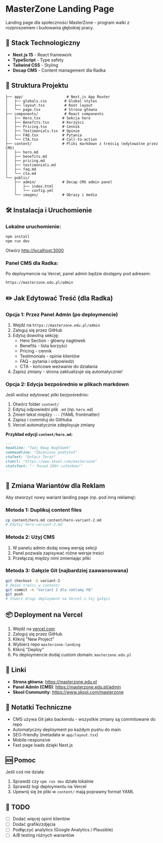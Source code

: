 # MasterZone Landing Page

Landing page dla społeczności MasterZone - program walki z rozproszeniem i budowania głębokiej pracy.

## 🚀 Stack Technologiczny

- **Next.js 15** - React framework
- **TypeScript** - Type safety
- **Tailwind CSS** - Styling
- **Decap CMS** - Content management dla Radka

## 📁 Struktura Projektu

```
├── app/                    # Next.js App Router
│   ├── globals.css        # Global styles
│   ├── layout.tsx         # Root layout
│   └── page.tsx           # Strona główna
├── components/            # React components
│   ├── Hero.tsx          # Sekcja hero
│   ├── Benefits.tsx      # Korzyści
│   ├── Pricing.tsx       # Cennik
│   ├── Testimonials.tsx  # Opinie
│   ├── FAQ.tsx           # Pytania
│   └── CTA.tsx           # Call-to-action
├── content/              # Pliki markdown z treścią (edytowalne przez CMS)
│   ├── hero.md
│   ├── benefits.md
│   ├── pricing.md
│   ├── testimonials.md
│   ├── faq.md
│   └── cta.md
└── public/
    ├── admin/            # Decap CMS admin panel
    │   ├── index.html
    │   └── config.yml
    └── images/           # Obrazy i media

```

## 🛠️ Instalacja i Uruchomienie

### Lokalne uruchomienie:

```bash
npm install
npm run dev
```

Otwórz [http://localhost:3000](http://localhost:3000)

### Panel CMS dla Radka:

Po deploymencie na Vercel, panel admin będzie dostępny pod adresem:
```
https://masterzone.edu.pl/admin
```

## ✏️ Jak Edytować Treść (dla Radka)

### Opcja 1: Przez Panel Admin (po deploymencie)
1. Wejdź na `https://masterzone.edu.pl/admin`
2. Zaloguj się przez GitHub
3. Edytuj dowolną sekcję:
   - Hero Section - główny nagłówek
   - Benefits - lista korzyści
   - Pricing - cennik
   - Testimonials - opinie klientów
   - FAQ - pytania i odpowiedzi
   - CTA - końcowe wezwanie do działania
4. Zapisz zmiany - strona zaktualizuje się automatycznie!

### Opcja 2: Edycja bezpośrednio w plikach markdown

Jeśli wolisz edytować pliki bezpośrednio:

1. Otwórz folder `content/`
2. Edytuj odpowiedni plik `.md` (np. `hero.md`)
3. Zmień tekst między `---` (YAML frontmatter)
4. Zapisz i commituj do GitHuba
5. Vercel automatycznie zdeployuje zmiany

**Przykład edycji `content/hero.md`:**

```markdown
---
headline: "Twój Nowy Nagłówek"
subheadline: "Zmieniony podtytuł"
ctaText: "Dołącz Teraz"
ctaUrl: "https://www.skool.com/masterzone"
statsText: "✨ Ponad 200+ członków!"
---
```

## 🎨 Zmiana Wariantów dla Reklam

Aby stworzyć nowy wariant landing page (np. pod inną reklamę):

### Metoda 1: Duplikuj content files
```bash
cp content/hero.md content/hero-variant-2.md
# Edytuj hero-variant-2.md
```

### Metoda 2: Użyj CMS
1. W panelu admin dodaj nową wersję sekcji
2. Panel pozwala zapisywać różne wersje treści
3. Przełączaj między nimi zmieniając pliki

### Metoda 3: Gałęzie Git (najbardziej zaawansowana)
```bash
git checkout -b variant-2
# Zmień treści w content/
git commit -m "Variant 2 dla reklamy FB"
git push
# Stwórz drugi deployment na Vercel z tej gałęzi
```

## 📦 Deployment na Vercel

1. Wejdź na [vercel.com](https://vercel.com)
2. Zaloguj się przez GitHub
3. Kliknij "New Project"
4. Wybierz repo `masterzone-landing`
5. Kliknij "Deploy"
6. Po deploymencie dodaj custom domain: `masterzone.edu.pl`

## 🔗 Linki

- **Strona główna**: https://masterzone.edu.pl
- **Panel Admin (CMS)**: https://masterzone.edu.pl/admin
- **Skool Community**: https://www.skool.com/masterzone

## 📝 Notatki Techniczne

- CMS używa Git jako backendu - wszystkie zmiany są commitowane do repo
- Automatyczny deployment po każdym pushu do main
- SEO-friendly (metadata w `app/layout.tsx`)
- Mobile-responsive
- Fast page loads dzięki Next.js

## 🆘 Pomoc

Jeśli coś nie działa:
1. Sprawdź czy `npm run dev` działa lokalnie
2. Sprawdź logi deploymentu na Vercel
3. Upewnij się że pliki w `content/` mają poprawny format YAML

## 🎯 TODO

- [ ] Dodać więcej opinii klientów
- [ ] Dodać grafiki/zdjęcia
- [ ] Podłączyć analytics (Google Analytics / Plausible)
- [ ] A/B testing różnych wariantów
